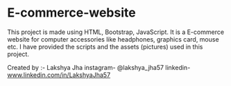 # E-commerce-website

This project is made using HTML, Bootstrap, JavaScript.
It is a E-commerce website for computer accessories like headphones, graphics card, mouse etc.
I have provided the scripts and the assets (pictures) used in this project.

Created by :- Lakshya Jha 
instagram- @lakshya_jha57 
linkedin- www.linkedin.com/in/LakshyaJha57
